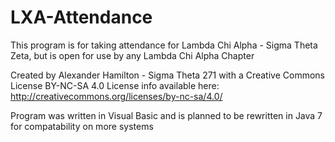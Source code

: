 # LXA-Attendance
This program is for taking attendance for Lambda Chi Alpha - Sigma Theta Zeta, but is open for use by any Lambda Chi Alpha Chapter

Created by Alexander Hamilton - Sigma Theta 271 with a Creative Commons License BY-NC-SA 4.0
License info available here: http://creativecommons.org/licenses/by-nc-sa/4.0/

Program was written in Visual Basic and is planned to be rewritten in Java 7 for compatability on more systems
